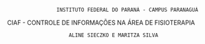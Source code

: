 					INSTITUTO FEDERAL DO PARANÁ - CAMPUS PARANAGUÁ

CIAF - CONTROLE DE INFORMAÇÕES NA ÁREA DE FISIOTERAPIA

						ALINE SIECZKO E MARITZA SILVA



